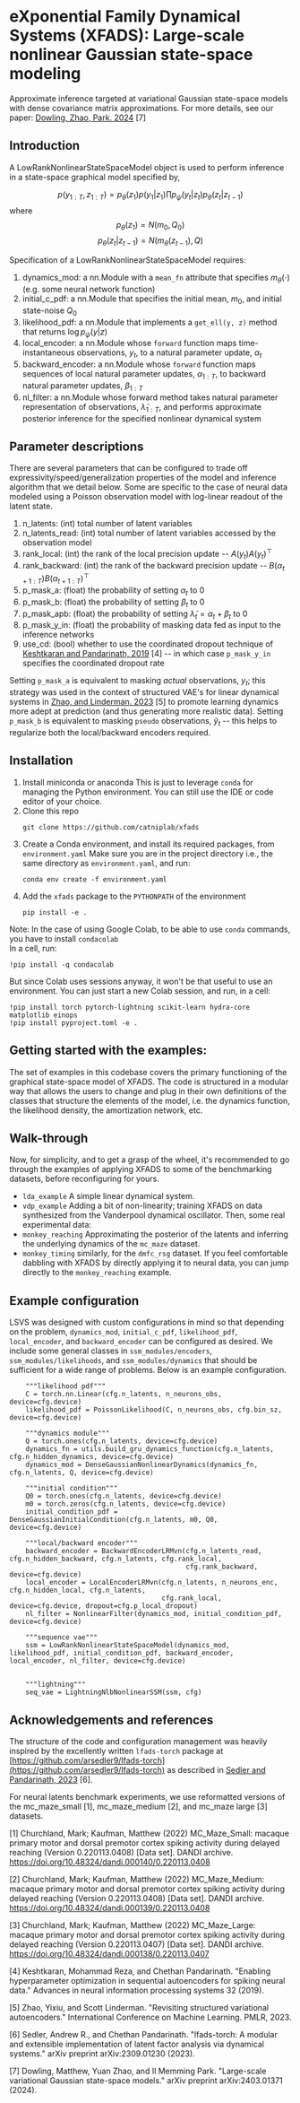 # eXponential Family Dynamical Systems (XFADS): Large-scale nonlinear Gaussian state-space modeling
Approximate inference targeted at variational Gaussian state-space models with dense covariance matrix approximations.  For more details, see our paper: [Dowling, Zhao, Park. 2024](https://arxiv.org/abs/2403.01371) \[7\]


## Introduction
A LowRankNonlinearStateSpaceModel object is used to perform inference in a state-space graphical model specified by,

$$p(y_{1:T}, z_{1:T}) = p_{\theta}(z_1) p(y_1 | z_1) \prod p_{\psi}(y_t | z_t) p_{\theta}(z_t | z_{t-1})$$
where
$$p_{\theta}(z_1) = N(m_0, Q_0)$$
$$p_{\theta}(z_t | z_{t-1}) = N(m_{\theta}(z_{t-1}), Q)$$

Specification of a LowRankNonlinearStateSpaceModel requires:

1. dynamics_mod: a nn.Module with a `mean_fn` attribute that specifies $m_{\theta}(\cdot)$ (e.g. some neural network function) 
2. initial_c_pdf: a nn.Module that specifies the initial mean, $m_0$, and initial state-noise $Q_0$
3. likelihood_pdf: a nn.Module that implements a `get_ell(y, z)` method that returns $\log p_{\psi}(y|z)$
4. local_encoder: a nn.Module whose `forward` function maps time-instantaneous observations, $y_t$, to a natural parameter update, $\alpha_t$
5. backward_encoder: a nn.Module whose `forward` function maps sequences of local natural parameter updates, $\alpha_{1:T}$, to backward natural parameter updates, $\beta_{1:T}$
6. nl_filter: a nn.Module whose forward method takes natural parameter representation of observations, $\tilde{\lambda}_{1:T}$, and performs approximate posterior inference for the specified nonlinear dynamical system

## Parameter descriptions
There are several parameters that can be configured to trade off expressivity/speed/generalization properties of the model and inference algorithm that we detail below.  Some are specific to the case of neural data modeled using a Poisson observation model with log-linear readout of the latent state.

1. n_latents: (int) total number of latent variables
2. n_latents_read: (int) total number of latent variables accessed by the observation model
3. rank_local: (int) the rank of the local precision update -- $A(y_t) A(y_t)^{\top}$
4. rank_backward: (int) the rank of the backward precision update -- $B(\alpha_{t+1:T}) B(\alpha_{t+1:T})^{\top}$
5. p_mask_a: (float) the probability of setting $\alpha_t$ to $0$
6. p_mask_b: (float) the probability of setting $\beta_t$ to $0$
7. p_mask_apb: (float) the probability of setting $\tilde{\lambda}_t = \alpha_t + \beta_t$ to $0$
8. p_mask_y_in: (float) the probability of masking data fed as input to the inference networks
9. use_cd: (bool) whether to use the coordinated dropout technique of [Keshtkaran and Pandarinath, 2019](https://arxiv.org/abs/1908.07896) \[4\] -- in which case `p_mask_y_in` specifies the coordinated dropout rate

Setting `p_mask_a` is equivalent to masking *actual* observations, $y_t$; this strategy was used in the context of structured VAE's for linear dynamical systems in [Zhao, and Linderman. 2023](https://arxiv.org/abs/2305.16543) \[5\] to promote learning dynamics more adept at prediction (and thus generating more realistic data).  Setting `p_mask_b` is equivalent to masking `pseudo` observations, $\tilde{y}_t$ -- this helps to regularize both the local/backward encoders required.

## Installation
1. Install miniconda or anaconda
This is just to leverage `conda` for managing the Python environment. You can still use the IDE or code editor of your choice.
2. Clone this repo
   ```
   git clone https://github.com/catniplab/xfads
   ```
3. Create a Conda environment, and install its required packages, from `environment.yaml`
   Make sure you are in the project directory i.e., the same directory as `environment.yaml`, and run:
   ```
   conda env create -f environment.yaml
   ```
5. Add the `xfads` package to the `PYTHONPATH` of the environment
   ```
   pip install -e .
   ```
Note:
In the case of using Google Colab, to be able to use ```conda``` commands, you have to install ```condacolab```\
In a cell, run:
```
!pip install -q condacolab
```
But since Colab uses sessions anyway, it won't be that useful to use an environment. You can just start a new Colab session, and run, in a cell:
```
!pip install torch pytorch-lightning scikit-learn hydra-core matplotlib einops
!pip install pyproject.toml -e .
```

## Getting started with the examples:
The set of examples in this codebase covers the primary functioning of the graphical state-space model of XFADS. The code is structured in a modular way that allows the users to change and plug in their own definitions of the classes that structure the elements of the model, i.e. the dynamics function, the likelihood density, the amortization network, etc.


## Walk-through
Now, for simplicity, and to get a grasp of the wheel, it's recommended to go through the examples of applying XFADS to some of the benchmarking datasets, before reconfiguring for yours.
- `lda_example` A simple linear dynamical system.
- `vdp_example` Adding a bit of non-linearity; training XFADS on data synthesized from the Vanderpool dynamical oscillator.
Then, some real experimental data:
- `monkey_reaching` Approximating the posterior of the latents and inferring the underlying dynamics of the `mc_maze` dataset.
- `monkey_timing` similarly, for the `dmfc_rsg` dataset.
If you feel comfortable dabbling with XFADS by directly applying it to neural data, you can jump directly to the `monkey_reaching` example.
  

## Example configuration
LSVS was designed with custom configurations in mind so that depending on the problem, `dynamics_mod`, `initial_c_pdf`, `likelihood_pdf`, `local_encoder`, and `backward_encoder` can be configured as desired.  We include some general classes in `ssm_modules/encoders`, `ssm_modules/likelihoods`, and `ssm_modules/dynamics` that should be sufficient for a wide range of problems.  Below is an example configuration.
```
    """likelihood pdf"""
    C = torch.nn.Linear(cfg.n_latents, n_neurons_obs, device=cfg.device)
    likelihood_pdf = PoissonLikelihood(C, n_neurons_obs, cfg.bin_sz, device=cfg.device)

    """dynamics module"""
    Q = torch.ones(cfg.n_latents, device=cfg.device)
    dynamics_fn = utils.build_gru_dynamics_function(cfg.n_latents, cfg.n_hidden_dynamics, device=cfg.device)
    dynamics_mod = DenseGaussianNonlinearDynamics(dynamics_fn, cfg.n_latents, Q, device=cfg.device)

    """initial condition"""
    Q0 = torch.ones(cfg.n_latents, device=cfg.device)
    m0 = torch.zeros(cfg.n_latents, device=cfg.device)
    initial_condition_pdf = DenseGaussianInitialCondition(cfg.n_latents, m0, Q0, device=cfg.device)

    """local/backward encoder"""
    backward_encoder = BackwardEncoderLRMvn(cfg.n_latents_read, cfg.n_hidden_backward, cfg.n_latents, cfg.rank_local,
                                            cfg.rank_backward, device=cfg.device)
    local_encoder = LocalEncoderLRMvn(cfg.n_latents, n_neurons_enc, cfg.n_hidden_local, cfg.n_latents,
                                      cfg.rank_local, device=cfg.device, dropout=cfg.p_local_dropout)
    nl_filter = NonlinearFilter(dynamics_mod, initial_condition_pdf, device=cfg.device)

    """sequence vae"""
    ssm = LowRankNonlinearStateSpaceModel(dynamics_mod, likelihood_pdf, initial_condition_pdf, backward_encoder, local_encoder, nl_filter, device=cfg.device)


    """lightning"""
    seq_vae = LightningNlbNonlinearSSM(ssm, cfg)

```


## Acknowledgements and references
The structure of the code and configuration management was heavily inspired by the excellently written `lfads-torch` package at [https://github.com/arsedler9/lfads-torch](https://github.com/arsedler9/lfads-torch) as described in [Sedler and Pandarinath, 2023](https://arxiv.org/abs/2309.01230) \[6\].

For neural latents benchmark experiments, we use reformatted versions of the mc_maze_small \[1\], mc_maze_medium \[2\], and mc_maze large \[3\] datasets.

\[1\] Churchland, Mark; Kaufman, Matthew (2022) MC_Maze_Small: macaque primary motor and dorsal premotor cortex spiking activity during delayed reaching (Version 0.220113.0408) [Data set]. DANDI archive. https://doi.org/10.48324/dandi.000140/0.220113.0408

\[2\] Churchland, Mark; Kaufman, Matthew (2022) MC_Maze_Medium: macaque primary motor and dorsal premotor cortex spiking activity during delayed reaching (Version 0.220113.0408) [Data set]. DANDI archive. https://doi.org/10.48324/dandi.000139/0.220113.0408

\[3\] Churchland, Mark; Kaufman, Matthew (2022) MC_Maze_Large: macaque primary motor and dorsal premotor cortex spiking activity during delayed reaching (Version 0.220113.0407) [Data set]. DANDI archive. https://doi.org/10.48324/dandi.000138/0.220113.0407

\[4\] Keshtkaran, Mohammad Reza, and Chethan Pandarinath. "Enabling hyperparameter optimization in sequential autoencoders for spiking neural data." Advances in neural information processing systems 32 (2019).

\[5\] Zhao, Yixiu, and Scott Linderman. "Revisiting structured variational autoencoders." International Conference on Machine Learning. PMLR, 2023.

\[6\] Sedler, Andrew R., and Chethan Pandarinath. "lfads-torch: A modular and extensible implementation of latent factor analysis via dynamical systems." arXiv preprint arXiv:2309.01230 (2023).

\[7\] Dowling, Matthew, Yuan Zhao, and Il Memming Park. "Large-scale variational Gaussian state-space models." arXiv preprint arXiv:2403.01371 (2024).
